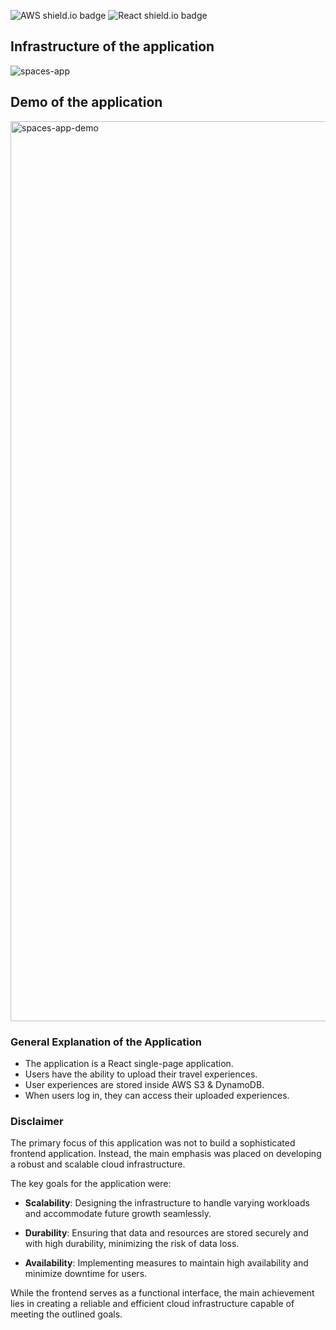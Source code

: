 ![AWS shield.io badge](https://img.shields.io/badge/Amazon_AWS-232F3E?style=for-the-badge&logo=amazon-aws&logoColor=white)
![React shield.io badge](https://img.shields.io/badge/React-20232A?style=for-the-badge&logo=react&logoColor=61DAFB)


## Infrastructure of the application
![spaces-app](https://github.com/MartinMohammed/spaces-app/assets/81469658/327e73ef-08bf-4bba-8f98-b5ed6bdb4b1f)

## Demo of the application
<img width="1440" alt="spaces-app-demo" src="https://github.com/MartinMohammed/spaces-app/assets/81469658/bd79b55d-8980-411b-90ce-4b3ed0ca5a82">

### General Explanation of the Application

- The application is a React single-page application.
- Users have the ability to upload their travel experiences.
- User experiences are stored inside AWS S3 & DynamoDB.
- When users log in, they can access their uploaded experiences.

### Disclaimer

The primary focus of this application was not to build a sophisticated frontend application. Instead, the main emphasis was placed on developing a robust and scalable cloud infrastructure.

The key goals for the application were:

- **Scalability**: Designing the infrastructure to handle varying workloads and accommodate future growth seamlessly.

- **Durability**: Ensuring that data and resources are stored securely and with high durability, minimizing the risk of data loss.

- **Availability**: Implementing measures to maintain high availability and minimize downtime for users.

While the frontend serves as a functional interface, the main achievement lies in creating a reliable and efficient cloud infrastructure capable of meeting the outlined goals.
